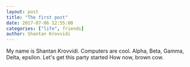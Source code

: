 ```yaml
---
layout: post
title: "The first post"
date: 2017-07-06 12:55:00
categories: ["life", friends]
author: Shantan Krovvidi
---
```

My name is Shantan Krovvidi. Computers are cool.
Alpha, Beta, Gamma, Delta, epsilon.
Let's get this party started
How now, brown cow.
